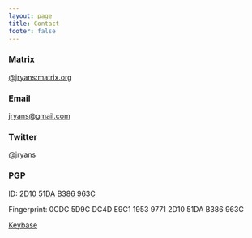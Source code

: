```yaml
---
layout: page
title: Contact
footer: false
---
```


### Matrix

[@jryans:matrix.org][m]

### Email

[jryans@gmail.com][e]

### Twitter

[@jryans][t]

### PGP

ID: [2D10 51DA B386 963C][3]

Fingerprint: 0CDC 5D9C DC4D E9C1 1953 9771 2D10 51DA B386 963C

[Keybase][4]

[m]: https://matrix.to/#/@jryans:matrix.org
[e]: mailto:jryans@gmail.com
[t]: https://twitter.com/jryans
[3]: /keys/jryans.pub.asc
[4]: https://keybase.io/jryans
